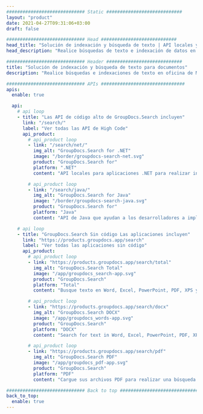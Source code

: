 ```yaml
---
############################# Static ############################
layout: "product"
date: 2021-04-27T09:31:06+03:00
draft: false

############################# Head ############################
head_title: "Solución de indexación y búsqueda de texto | API locales y aplicación gratuita"
head_description: "Realice búsquedas de texto e indexación de datos en MS Office, OpenDocument, PDF y otros formatos de archivo utilizando las API locales o utilice la aplicación de búsqueda de documentos en línea."

############################# Header ############################
title: "Solución de indexación y búsqueda de texto para documentos"
description: "Realice búsquedas e indexaciones de texto en oficina de Microsoft, OpenOffice, PDF y muchos otros formatos de archivos de documentos."

############################# APIs ###############################
apis:
  enable: true

  api:
    # api loop
    - title: "Las API de código alto de GroupDocs.Search incluyen"
      link: "/search/"
      label: "Ver todas las API de High Code"
      api_product:
        # api_product loop
        - link: "/search/net/"
          img_alt: "GroupDocs.Search for .NET"
          image: "/border/groupdocs-search-net.svg"
          product: "GroupDocs.Search for"
          platform: ".NET"
          content: "API locales para aplicaciones .NET para realizar indexación de datos y búsqueda de texto en sus documentos."

        # api_product loop
        - link: "/search/java/"
          img_alt: "GroupDocs.Search for Java"
          image: "/border/groupdocs-search-java.svg"
          product: "GroupDocs.Search for"
          platform: "Java"
          content: "API de Java que ayudan a los desarrolladores a implementar la búsqueda de texto y la indexación de datos para los documentos proporcionados en aplicaciones basadas en Java."

    # api loop
    - title: "GroupDocs.Search Sin código Las aplicaciones incluyen"
      link: "https://products.groupdocs.app/search"
      label: "Ver todas las aplicaciones sin código"
      api_product:
        # api_product loop
        - link: "https://products.groupdocs.app/search/total"
          img_alt: "GroupDocs.Search Total"
          image: "/app/groupdocs_search-app.svg"
          product: "GroupDocs.Search"
          platform: "Total"
          content: "Busque texto en Word, Excel, PowerPoint, PDF, XPS y muchos otros tipos de archivos."

        # api_product loop
        - link: "https://products.groupdocs.app/search/docx"
          img_alt: "GroupDocs.Search DOCX"
          image: "/app/groupdocs_words-app.svg"
          product: "GroupDocs.Search"
          platform: "DOCX"
          content: "Search for text in Word, Excel, PowerPoint, PDF, XPS &amp; many other types of files."

        # api_product loop
        - link: "https://products.groupdocs.app/search/pdf"
          img_alt: "GroupDocs.Search PDF"
          image: "/app/groupdocs_pdf-app.svg"
          product: "GroupDocs.Search"
          platform: "PDF"
          content: "Cargue sus archivos PDF para realizar una búsqueda de contenido directamente desde un navegador web."

############################# Back to top ###############################
back_to_top:
  enable: true
---
```

